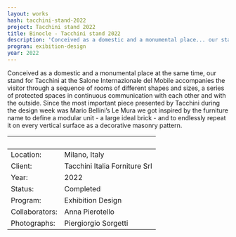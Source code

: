 ```yaml
---
layout: works
hash: tacchini-stand-2022
project: Tacchini stand 2022
title: Binocle - Tacchini stand 2022
description: 'Conceived as a domestic and a monumental place... our stand for Tacchini at the Salone Internazionale del Mobile get visitors through a sequence of rooms...'
progran: exibition-design
year: 2022
---
```


Conceived as a domestic and a monumental place at the same time, our stand for Tacchini at the Salone Internazionale del Mobile accompanies the visitor through a sequence of rooms of different shapes and sizes, a series of protected spaces in continuous communication with each other and with the outside. Since the most important piece presented by Tacchini during the design week was Mario Bellini’s Le Mura we got inspired by the furniture name to define a modular unit - a large ideal brick - and to endlessly repeat it on every vertical surface as a decorative masonry pattern.

|&nbsp;|&nbsp;|
|:----------|:---------------|
|Location: |Milano, Italy |
|Client: |Tacchini Italia Forniture Srl |
|Year: |2022 |
|Status: |Completed |
|Program: |Exhibition Design |
|Collaborators: |Anna Pierotello |
|Photographs: |Piergiorgio Sorgetti |
